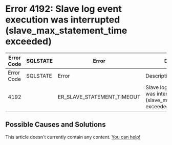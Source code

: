 
# Error 4192: Slave log event execution was interrupted (slave_max_statement_time exceeded)


| Error Code | SQLSTATE | Error | Description |
| --- | --- | --- | --- |
| Error Code | SQLSTATE | Error | Description |
| 4192 |  | ER_SLAVE_STATEMENT_TIMEOUT | Slave log event execution was interrupted (slave_max_statement_time exceeded) |




## Possible Causes and Solutions


This article doesn't currently contain any content. [You can help!](/en/writing-and-editing-knowledge-base-articles/)

